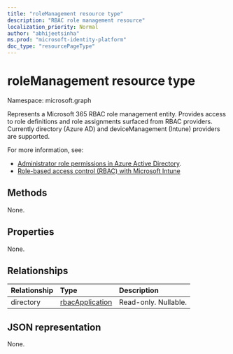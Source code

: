 ```yaml
---
title: "roleManagement resource type"
description: "RBAC role management resource"
localization_priority: Normal
author: "abhijeetsinha"
ms.prod: "microsoft-identity-platform"
doc_type: "resourcePageType"
---
```


# roleManagement resource type

Namespace: microsoft.graph

Represents a Microsoft 365 RBAC role management entity. Provides access to role definitions and role assignments surfaced from RBAC providers. Currently directory (Azure AD) and  deviceManagement (Intune) providers are supported. 

For more information, see: 
* [Administrator role permissions in Azure Active Directory](https://docs.microsoft.com/azure/active-directory/roles/custom-overview).
* [Role-based access control (RBAC) with Microsoft Intune](https://docs.microsoft.com/mem/intune/fundamentals/role-based-access-control)

## Methods

None.

## Properties

None.

## Relationships

| Relationship | Type        | Description |
|:-------------|:------------|:------------|
|directory|[rbacApplication](rbacapplication.md)| Read-only. Nullable.|

## JSON representation

None.

<!-- uuid: 16cd6b66-4b1a-43a1-adaf-3a886856ed98
2019-02-04 14:57:30 UTC -->
<!-- {
  "type": "#page.annotation",
  "description": "roleManagement resource",
  "keywords": "",
  "section": "documentation",
  "tocPath": ""
}-->